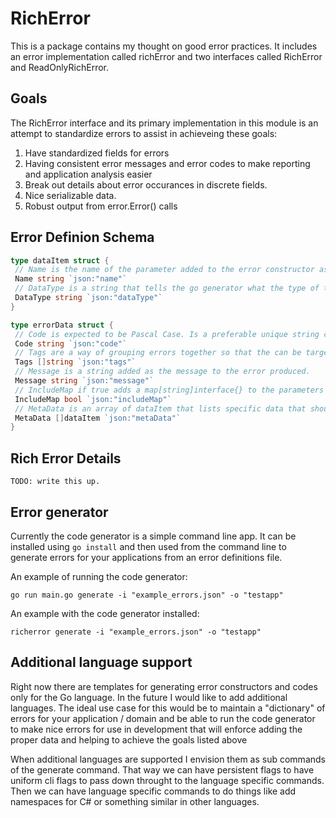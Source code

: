 # RichError

This is a package contains my thought on good error practices. It includes an error implementation called richError and two interfaces called RichError and ReadOnlyRichError.

## Goals

The RichError interface and its primary implementation in this module is an attempt to standardize errors to assist in achieveing these goals:

1. Have standardized fields for errors
2. Having consistent error messages and error codes to make reporting and application analysis easier
3. Break out details about error occurances in discrete fields.
4. Nice serializable data.
5. Robust output from error.Error() calls

## Error Definion Schema

``` go
type dataItem struct {
 // Name is the name of the parameter added to the error constructor as well as the label added to the parameter in the errors metadata.
 Name string `json:"name"`
 // DataType is a string that tells the go generator what the type of this field is for the error constructor.
 DataType string `json:"dataType"`
}

type errorData struct {
 // Code is expected to be Pascal Case. Is a preferable unique string code for an error.
 Code string `json:"code"`
 // Tags are a way of grouping errors together so that the can be target for generation in groups.
 Tags []string `json:"tags"`
 // Message is a string added as the message to the error produced.
 Message string `json:"message"`
 // IncludeMap if true adds a map[string]interface{} to the parameters of a constructor so that a genereic map of data can get added to an error constructor parameters list in addition to any specific data defined in MetaData.
 IncludeMap bool `json:"includeMap"`
 // MetaData is an array of dataItem that lists specific data that should be added to the error constructor, and added to the errors metadata map.
 MetaData []dataItem `json:"metaData"`
}
```

## Rich Error Details

`TODO: write this up.`

## Error generator

Currently the code generator is a simple command line app. It can be installed using `go install` and then used from the command line to generate errors for your applications from an error definitions file.

An example of running the code generator:

`go run main.go generate -i "example_errors.json" -o "testapp"`

An example with the code generator installed:

`richerror generate -i "example_errors.json" -o "testapp"`

## Additional language support

Right now there are templates for generating error constructors and codes only for the Go language. In the future I would like to add additional languages. The ideal use case for this would be to maintain a "dictionary" of errors for your application / domain and be able to run the code generator to make nice errors for use in development that will enforce adding the proper data and helping to achieve the goals listed above

When additional languages are supported I envision them as sub commands of the generate command. That way we can have persistent flags to have uniform cli flags to pass down throught to the language specific commands. Then we can have language specific commands to do things like add namespaces for C# or something similar in other languages.
